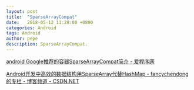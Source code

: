 ```yaml
---
layout: post
title:  "SparseArrayCompat"
date:   2018-05-12 11:28:00 +0800
categories: Android
tags: Android
author: pepe
description: SparseArrayCompat.
---
```


[android Google推荐的容器SparseArrayCompat简介 - 爱程序网](http://www.aichengxu.com/android/2412785.htm)

[Android开发中高效的数据结构用SparseArray代替HashMap - fancychendong的专栏 - 博客频道 - CSDN.NET](http://blog.csdn.net/fancylovejava/article/details/45148325)





